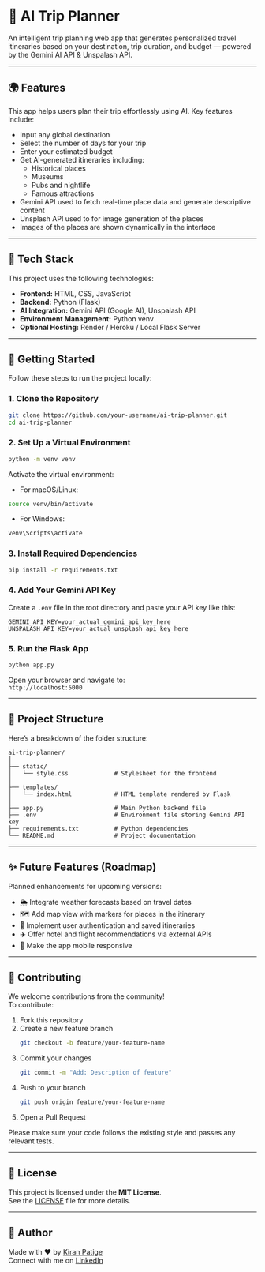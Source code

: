 # 🧠 AI Trip Planner

An intelligent trip planning web app that generates personalized travel itineraries based on your destination, trip duration, and budget — powered by the Gemini AI API & Unspalash API.

---

## 🌍 Features

This app helps users plan their trip effortlessly using AI. Key features include:

- Input any global destination
- Select the number of days for your trip
- Enter your estimated budget
- Get AI-generated itineraries including:
  - Historical places
  - Museums
  - Pubs and nightlife
  - Famous attractions
- Gemini API used to fetch real-time place data and generate descriptive content
- Unsplash API used to for image generation of the places
- Images of the places are shown dynamically in the interface

---

## 🔧 Tech Stack

This project uses the following technologies:

- **Frontend:** HTML, CSS, JavaScript
- **Backend:** Python (Flask)
- **AI Integration:** Gemini API (Google AI), Unspalash API
- **Environment Management:** Python venv
- **Optional Hosting:** Render / Heroku / Local Flask Server

---

## 🚀 Getting Started

Follow these steps to run the project locally:

### 1. Clone the Repository

```bash
git clone https://github.com/your-username/ai-trip-planner.git
cd ai-trip-planner
```

### 2. Set Up a Virtual Environment

```bash
python -m venv venv
```

Activate the virtual environment:

- For macOS/Linux:

```bash
source venv/bin/activate
```

- For Windows:

```bash
venv\Scripts\activate
```

### 3. Install Required Dependencies

```bash
pip install -r requirements.txt
```

### 4. Add Your Gemini API Key

Create a `.env` file in the root directory and paste your API key like this:

```env
GEMINI_API_KEY=your_actual_gemini_api_key_here
UNSPALASH_API_KEY=your_actual_unsplash_api_key_here
```

### 5. Run the Flask App

```bash
python app.py
```

Open your browser and navigate to:  
`http://localhost:5000`

---

## 📁 Project Structure

Here’s a breakdown of the folder structure:

```plaintext
ai-trip-planner/
│
├── static/
│   └── style.css             # Stylesheet for the frontend
│
├── templates/
│   └── index.html            # HTML template rendered by Flask
│
├── app.py                    # Main Python backend file
├── .env                      # Environment file storing Gemini API key
├── requirements.txt          # Python dependencies
└── README.md                 # Project documentation
```

---

## ✨ Future Features (Roadmap)

Planned enhancements for upcoming versions:

- 🌦️ Integrate weather forecasts based on travel dates
- 🗺️ Add map view with markers for places in the itinerary
- 🔐 Implement user authentication and saved itineraries
- ✈️ Offer hotel and flight recommendations via external APIs
- 📱 Make the app mobile responsive

---

## 🤝 Contributing

We welcome contributions from the community!  
To contribute:

1. Fork this repository
2. Create a new feature branch  
   ```bash
   git checkout -b feature/your-feature-name
   ```
3. Commit your changes  
   ```bash
   git commit -m "Add: Description of feature"
   ```
4. Push to your branch  
   ```bash
   git push origin feature/your-feature-name
   ```
5. Open a Pull Request

Please make sure your code follows the existing style and passes any relevant tests.

---

## 📄 License

This project is licensed under the **MIT License**.  
See the [LICENSE](LICENSE) file for more details.

---

## 👤 Author

Made with ❤️ by [Kiran Patige](https://github.com/kiranpatige)  
Connect with me on [LinkedIn](https://www.linkedin.com/in/kiranpatige)
